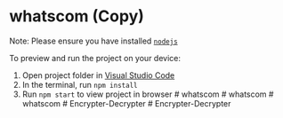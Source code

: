 
  # whatscom (Copy)

  Note: Please ensure you have installed <code><a href="https://nodejs.org/en/download/">nodejs</a></code>

  To preview and run the project on your device:
  1) Open project folder in <a href="https://code.visualstudio.com/download">Visual Studio Code</a>
  2) In the terminal, run `npm install`
  3) Run `npm start` to view project in browser
  #   w h a t s c o m  
 #   w h a t s c o m  
 #   w h a t s c o m  
 #   E n c r y p t e r - D e c r y p t e r  
 #   E n c r y p t e r - D e c r y p t e r  
 